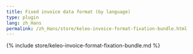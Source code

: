```yaml
---
title: Fixed invoice data format (by language)
type: plugin
lang: zh_Hans
permalink: /zh_Hans/store/keleo-invoice-format-fixation-bundle.html
---
```


{% include store/keleo-invoice-format-fixation-bundle.md %}
